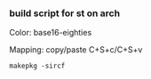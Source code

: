 ### build script for st on arch
Color: base16-eighties

Mapping: copy/paste C+S+c/C+S+v

```
makepkg -sircf
```
